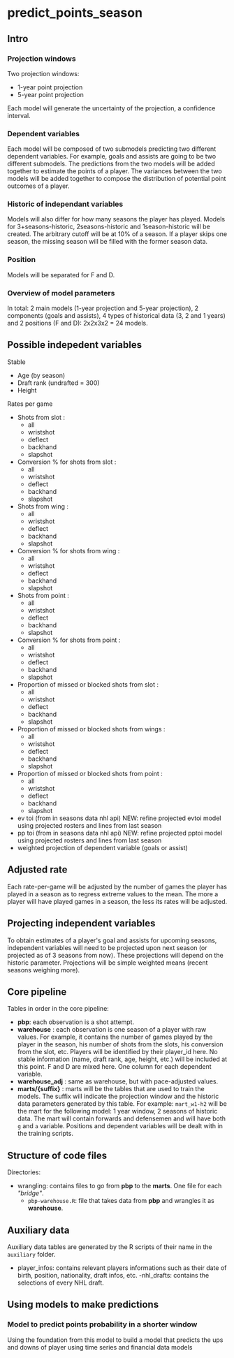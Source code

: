 # predict_points_season

## Intro

### Projection windows

Two projection windows:

-   1-year point projection
-   5-year point projection

Each model will generate the uncertainty of the projection, a confidence interval.

### Dependent variables

Each model will be composed of two submodels predicting two different dependent variables. For example, goals and assists are going to be two different submodels. The predictions from the two models will be added together to estimate the points of a player. The variances between the two models will be added together to compose the distribution of potential point outcomes of a player.

### Historic of independant variables

Models will also differ for how many seasons the player has played. Models for 3+seasons-historic, 2seasons-historic and 1season-historic will be created. The arbitrary cutoff will be at 10% of a season. If a player skips one season, the missing season will be filled with the former season data.

### Position

Models will be separated for F and D.

### Overview of model parameters

In total: 2 main models (1-year projection and 5-year projection), 2 components (goals and assists), 4 types of historical data (3, 2 and 1 years) and 2 positions (F and D): 2x2x3x2 = 24 models.

## Possible indepedent variables

Stable

-   Age (by season)
-   Draft rank (undrafted = 300)
-   Height

Rates per game

-   Shots from slot :
    -   all
    -   wristshot
    -   deflect
    -   backhand
    -   slapshot
-   Conversion % for shots from slot :
    -   all
    -   wristshot
    -   deflect
    -   backhand
    -   slapshot
-   Shots from wing :
    -   all
    -   wristshot
    -   deflect
    -   backhand
    -   slapshot
-   Conversion % for shots from wing :
    -   all
    -   wristshot
    -   deflect
    -   backhand
    -   slapshot
-   Shots from point :
    -   all
    -   wristshot
    -   deflect
    -   backhand
    -   slapshot
-   Conversion % for shots from point :
    -   all
    -   wristshot
    -   deflect
    -   backhand
    -   slapshot
-   Proportion of missed or blocked shots from slot :
    -   all
    -   wristshot
    -   deflect
    -   backhand
    -   slapshot
-   Proportion of missed or blocked shots from wings :
    -   all
    -   wristshot
    -   deflect
    -   backhand
    -   slapshot
-   Proportion of missed or blocked shots from point :
    -   all
    -   wristshot
    -   deflect
    -   backhand
    -   slapshot
-   ev toi (from in seasons data nhl api) NEW: refine projected evtoi model using projected rosters and lines from last season
-   pp toi (from in seasons data nhl api) NEW: refine projected pptoi model using projected rosters and lines from last season
-   weighted projection of dependent variable (goals or assist)

## Adjusted rate

Each rate-per-game will be adjusted by the number of games the player has played in a season as to regress extreme values to the mean. The more a player will have played games in a season, the less its rates will be adjusted.

## Projecting independent variables

To obtain estimates of a player's goal and assists for upcoming seasons, independent variables will need to be projected upon next season (or projected as of 3 seasons from now). These projections will depend on the historic parameter. Projections will be simple weighted means (recent seasons weighing more).

## Core pipeline

Tables in order in the core pipeline:

-   **pbp**: each observation is a shot attempt.
-   **warehouse** : each observation is one season of a player with raw values. For example, it contains the number of games played by the player in the season, his number of shots from the slots, his conversion from the slot, etc. Players will be identified by their player_id here. No stable information (name, draft rank, age, height, etc.) will be included at this point. F and D are mixed here. One column for each dependent variable.
-   **warehouse_adj** : same as warehouse, but with pace-adjusted values.
-   **marts/{suffix}** : marts will be the tables that are used to train the models. The suffix will indicate the projection window and the historic data parameters generated by this table. For example: `mart_w1-h2` will be the mart for the following model: 1 year window, 2 seasons of historic data. The mart will contain forwards and defensemen and will have both `g` and `a` variable. Positions and dependent variables will be dealt with in the training scripts.

## Structure of code files

Directories:

-   wrangling: contains files to go from **pbp** to the **marts**. One file for each *"bridge"*.
    -   `pbp-warehouse.R`: file that takes data from **pbp** and wrangles it as **warehouse**.

## Auxiliary data

Auxiliary data tables are generated by the R scripts of their name in the `auxiliary` folder.

-   player_infos: contains relevant players informations such as their date of birth, position, nationality, draft infos, etc. -nhl_drafts: contains the selections of every NHL draft.

## Using models to make predictions

### Model to predict points probability in a shorter window

Using the foundation from this model to build a model that predicts the ups and downs of player using time series and financial data models
